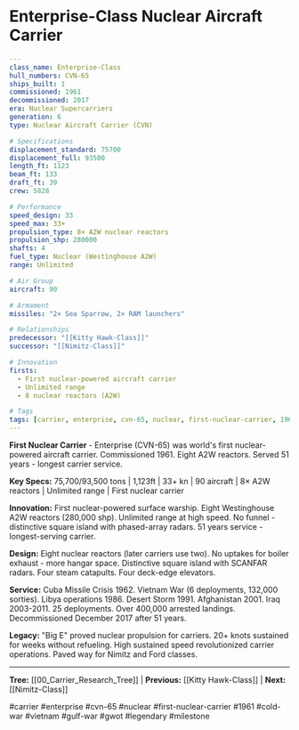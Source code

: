 # Enterprise-Class Nuclear Aircraft Carrier

```yaml
---
class_name: Enterprise-Class
hull_numbers: CVN-65
ships_built: 1
commissioned: 1961
decommissioned: 2017
era: Nuclear Supercarriers
generation: 6
type: Nuclear Aircraft Carrier (CVN)

# Specifications
displacement_standard: 75700
displacement_full: 93500
length_ft: 1123
beam_ft: 133
draft_ft: 39
crew: 5828

# Performance
speed_design: 33
speed_max: 33+
propulsion_type: 8× A2W nuclear reactors
propulsion_shp: 280000
shafts: 4
fuel_type: Nuclear (Westinghouse A2W)
range: Unlimited

# Air Group
aircraft: 90

# Armament
missiles: "2× Sea Sparrow, 2× RAM launchers"

# Relationships
predecessor: "[[Kitty Hawk-Class]]"
successor: "[[Nimitz-Class]]"

# Innovation
firsts:
  - First nuclear-powered aircraft carrier
  - Unlimited range
  - 8 nuclear reactors (A2W)

# Tags
tags: [carrier, enterprise, cvn-65, nuclear, first-nuclear-carrier, 1961, cold-war, vietnam, gulf-war, gwot, legendary, milestone]
---
```

**First Nuclear Carrier** - Enterprise (CVN-65) was world's first nuclear-powered aircraft carrier. Commissioned 1961. Eight A2W reactors. Served 51 years - longest carrier service.

**Key Specs:** 75,700/93,500 tons | 1,123ft | 33+ kn | 90 aircraft | 8× A2W reactors | Unlimited range | First nuclear carrier

**Innovation:** First nuclear-powered surface warship. Eight Westinghouse A2W reactors (280,000 shp). Unlimited range at high speed. No funnel - distinctive square island with phased-array radars. 51 years service - longest-serving carrier.

**Design:** Eight nuclear reactors (later carriers use two). No uptakes for boiler exhaust - more hangar space. Distinctive square island with SCANFAR radars. Four steam catapults. Four deck-edge elevators.

**Service:** Cuba Missile Crisis 1962. Vietnam War (6 deployments, 132,000 sorties). Libya operations 1986. Desert Storm 1991. Afghanistan 2001. Iraq 2003-2011. 25 deployments. Over 400,000 arrested landings. Decommissioned December 2017 after 51 years.

**Legacy:** "Big E" proved nuclear propulsion for carriers. 20+ knots sustained for weeks without refueling. High sustained speed revolutionized carrier operations. Paved way for Nimitz and Ford classes.

---
**Tree:** [[00_Carrier_Research_Tree]] | **Previous:** [[Kitty Hawk-Class]] | **Next:** [[Nimitz-Class]]

#carrier #enterprise #cvn-65 #nuclear #first-nuclear-carrier #1961 #cold-war #vietnam #gulf-war #gwot #legendary #milestone
